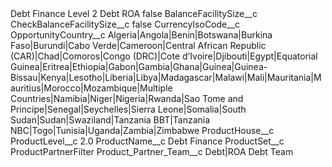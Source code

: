 <?xml version="1.0" encoding="UTF-8"?>
<CustomMetadata xmlns="http://soap.sforce.com/2006/04/metadata" xmlns:xsi="http://www.w3.org/2001/XMLSchema-instance" xmlns:xsd="http://www.w3.org/2001/XMLSchema">
    <label>Debt Finance Level 2 Debt ROA</label>
    <protected>false</protected>
    <values>
        <field>BalanceFacilitySize__c</field>
        <value xsi:nil="true"/>
    </values>
    <values>
        <field>CheckBalanceFacilitySize__c</field>
        <value xsi:type="xsd:boolean">false</value>
    </values>
    <values>
        <field>CurrencyIsoCode__c</field>
        <value xsi:nil="true"/>
    </values>
    <values>
        <field>OpportunityCountry__c</field>
        <value xsi:type="xsd:string">Algeria|Angola|Benin|Botswana|Burkina Faso|Burundi|Cabo Verde|Cameroon|Central African Republic (CAR)|Chad|Comoros|Congo (DRC)|Cote d’Ivoire|Djibouti|Egypt|Equatorial Guinea|Eritrea|Ethiopia|Gabon|Gambia|Ghana|Guinea|Guinea-Bissau|Kenya|Lesotho|Liberia|Libya|Madagascar|Malawi|Mali|Mauritania|Mauritius|Morocco|Mozambique|Multiple Countries|Namibia|Niger|Nigeria|Rwanda|Sao Tome and Principe|Senegal|Seychelles|Sierra Leone|Somalia|South Sudan|Sudan|Swaziland|Tanzania BBT|Tanzania NBC|Togo|Tunisia|Uganda|Zambia|Zimbabwe</value>
    </values>
    <values>
        <field>ProductHouse__c</field>
        <value xsi:nil="true"/>
    </values>
    <values>
        <field>ProductLevel__c</field>
        <value xsi:type="xsd:double">2.0</value>
    </values>
    <values>
        <field>ProductName__c</field>
        <value xsi:type="xsd:string">Debt Finance</value>
    </values>
    <values>
        <field>ProductSet__c</field>
        <value xsi:type="xsd:string">ProductPartnerFilter</value>
    </values>
    <values>
        <field>Product_Partner_Team__c</field>
        <value xsi:type="xsd:string">Debt|ROA Debt Team</value>
    </values>
</CustomMetadata>
